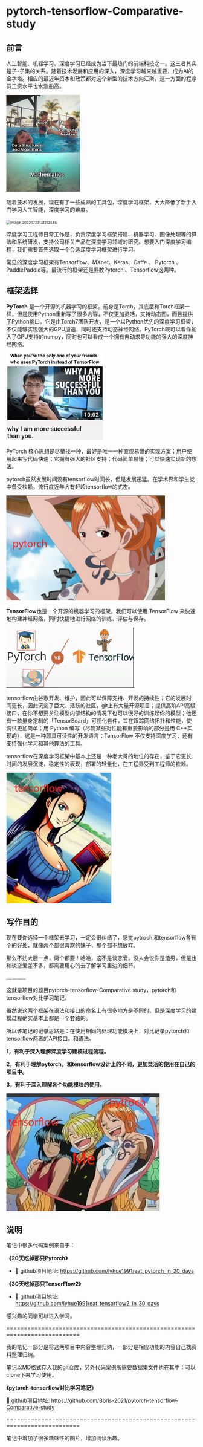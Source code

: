 # pytorch-tensorflow-Comparative-study
## 前言

人工智能、机器学习、深度学习已经成为当下最热门的前端科技之一。这三者其实是子-子集的关系。随着技术发展和应用的深入，深度学习越来越重要，成为AI的金字塔。相应的最近年资本和政策都对这个新型的技术方向汇聚，这一方面的程序员工资水平也水涨船高。

<img src=".\梗图\热门方向.png" alt="image-20220723135947199" style="zoom: 25%;" />

随着技术的发展，现在有了一些成熟的工具包，深度学习框架，大大降低了新手入门学习人工智能，深度学习的难度。

<img src="C:\Users\boris\Desktop\pytorch-tensorflow-Comparative-study\梗图\入门学习吧.png" alt="image-20220723141212546" style="zoom:67%;" />

深度学习工程师日常工作是，负责深度学习框架搭建、机器学习、图像处理等的算法和系统研发，支持公司相关产品在深度学习领域的研究。想要入门深度学习编程，我们需要首先选取一个合适深度学习框架进行学习。

常见的深度学习框架有Tensorflow、MXnet、Keras、Caffe 、 Pytorch 、PaddlePaddle等。最流行的框架还是要数Pytorch 、Tensorflow这两种。



## 框架选择

**PyTorch** 是一个开源的机器学习的框架，前身是Torch，其底层和Torch框架一样，但是使用Python重新写了很多内容，不仅更加灵活，支持动态图，而且提供了Python接口。它是由Torch7团队开发，是一个以Python优先的深度学习框架，不仅能够实现强大的GPU加速，同时还支持动态神经网络。PyTorch既可以看作加入了GPU支持的numpy，同时也可以看成一个拥有自动求导功能的强大的深度神经网络。

<img src=".\梗图\学习toech.png" alt="image-20220723153248281" style="zoom: 25%;" />

PyTorch 核心思想是尽量找一种，最好是唯一一种直观易懂的实现方案；用户使用起来写代码快速；它拥有强大的社区支持；代码简单易懂；可以快速实现新的想法。

pytorch虽然发展时间没有tensorflow时间长，但是发展迅猛。在学术界和学生党中备受钦赖，流行度近年大有赶超tensorflow的式态。

<img src=".\梗图\娜美.png" alt="image-20220723145409296" style="zoom:50%;" />



**TensorFlow**也是一个开源的机器学习的框架，我们可以使用 TensorFlow 来快速地构建神经网络，同时快捷地进行网络的训练、评估与保存。

<img src=".\梗图\应用面.png" alt="image-20220723135350390" style="zoom: 33%;" />

tensorflow由谷歌开发、维护，因此可以保障支持、开发的持续性；它的发展时间更长，因此沉淀了巨大、活跃的社区，git上有大量开源项目；提供高阶API高级接口，在你不想要关注模型内部结构的情况下也可以很好的训练起你的模型；他还有一款量身定制的「TensorBoard」可视化套件，旨在跟踪网络拓扑和性能，使调试更加简单；用 Python 编写（尽管某些对性能有重要影响的部分是用 C++实现的），这是一种颇具可读性的开发语言；TensorFlow 不仅支持深度学习，还有支持强化学习和其他算法的工具。

tensorflow在深度学习框架中基本上还是一种老大哥的地位的存在，鉴于它更长时间的发展沉淀，稳定性的表现，部署的轻量化，在工程界受到工程师的钦赖。

<img src=".\梗图\罗宾看书.png" alt="image-20220723151245449" style="zoom:50%;" />



## 写作目的

现在要你选择一个框架去学习，一定会很纠结了，感觉pytroch,和tensorflow各有个的好处，就像两个都很喜欢的妹子，那个都不想放弃。

那么不妨大胆一点，两个都要！哈哈，这不是谈恋爱，没人会说你是渣男，但是也和谈恋爱差不多，都需要用心的去了解学习里边的细节。

<img src="C:\Users\boris\Desktop\pytorch-tensorflow-Comparative-study\梗图\全都要.png" alt="image-20220723153653735" style="zoom: 25%;" />

这就是项目的题目pytorch-tensorflow-Comparative study，pytorch和tensorflow对比学习笔记。

虽然说这两个框架在语法和接口的命名上有很多地方是不同的，但是深度学习的建模过程确实基本上都是一个套路的。

所以该笔记的记录思路是：在使用相同的处理功能模块上，对比记录pytorch和tensorflow两者的API接口，和语法。

**1，有利于深入理解深度学习建模过程流程。**

**2，有利于理解pytorch，和tensorflow设计上的不同，更加灵活的使用在自己的项目中。**

**3，有利于深入理解各个功能模块的使用。**

<img src=".\梗图\全拥有.png" alt="image-20220723160551772" style="zoom:80%;" />



## 说明

笔记中很多代码案例来自于：


**《20天吃掉那只Pytorch》**
* 🚀 github项目地址: https://github.com/lyhue1991/eat_pytorch_in_20_days

**《30天吃掉那只TensorFlow2》**
* 🚀 github项目地址: https://github.com/lyhue1991/eat_tensorflow2_in_30_days

感兴趣的同学可以进入学习。

===========================================================================

我的笔记一部分是将这两项目中内容整理归纳，一部分是相应功能的内容自己找资料整理归纳。

笔记以MD格式存入我的git仓库，另外代码案例所需要数据集文件也在其中：可以clone下来学习使用。

**《pytorch-tensorflow对比学习笔记》**

🚀 github项目地址: https://github.com/Boris-2021/pytorch-tensorflow-Comparative-study

===========================================================================

笔记中增加了很多趣味性的图片，增加阅读乐趣。
